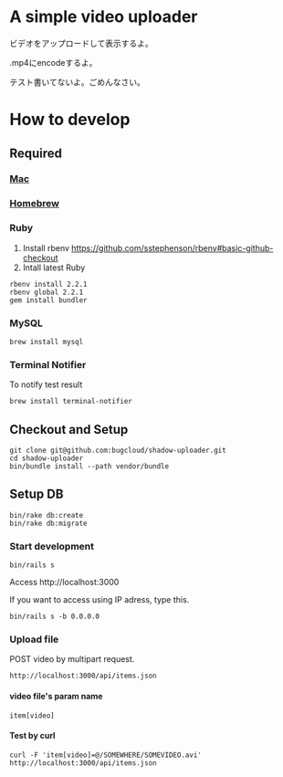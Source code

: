 # A simple video uploader

ビデオをアップロードして表示するよ。

.mp4にencodeするよ。

テスト書いてないよ。ごめんなさい。

# How to develop

## Required

### [Mac](http://www.apple.com/jp/mac/)

### [Homebrew](http://brew.sh/index_ja.html)

### Ruby

1. Install rbenv
https://github.com/sstephenson/rbenv#basic-github-checkout
2. Intall latest Ruby
```
rbenv install 2.2.1
rbenv global 2.2.1
gem install bundler
```

### MySQL

```
brew install mysql
```

### Terminal Notifier

To notify test result

```
brew install terminal-notifier
```

## Checkout and Setup

```
git clone git@github.com:bugcloud/shadow-uploader.git
cd shadow-uploader
bin/bundle install --path vendor/bundle
```

## Setup DB

```
bin/rake db:create
bin/rake db:migrate
```

### Start development

```
bin/rails s
```

Access http://localhost:3000

If you want to access using IP adress, type this.

```
bin/rails s -b 0.0.0.0
```

### Upload file

POST video by multipart request.

```
http://localhost:3000/api/items.json
```

#### video file's param name

```
item[video]
```

#### Test by curl

```
curl -F 'item[video]=@/SOMEWHERE/SOMEVIDEO.avi' http://localhost:3000/api/items.json
```
